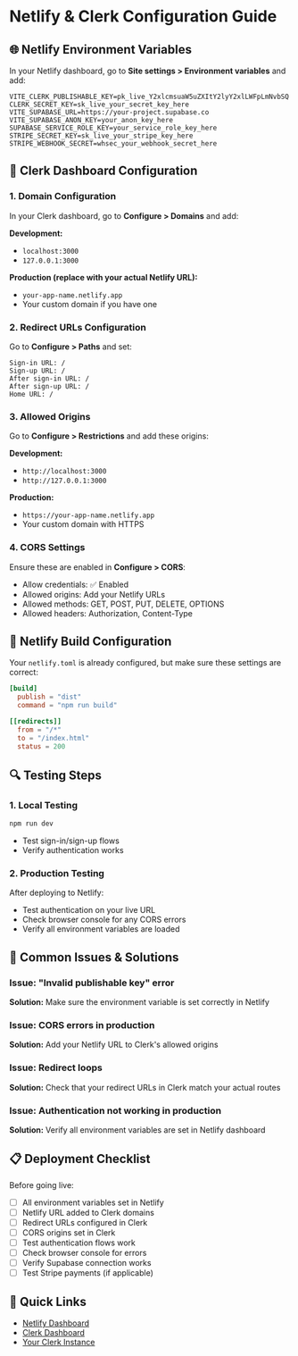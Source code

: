 # Netlify & Clerk Configuration Guide

## 🌐 Netlify Environment Variables

In your Netlify dashboard, go to **Site settings > Environment variables** and add:

```
VITE_CLERK_PUBLISHABLE_KEY=pk_live_Y2xlcmsuaW5uZXItY2lyY2xlLWFpLmNvbSQ
CLERK_SECRET_KEY=sk_live_your_secret_key_here
VITE_SUPABASE_URL=https://your-project.supabase.co
VITE_SUPABASE_ANON_KEY=your_anon_key_here
SUPABASE_SERVICE_ROLE_KEY=your_service_role_key_here
STRIPE_SECRET_KEY=sk_live_your_stripe_key_here
STRIPE_WEBHOOK_SECRET=whsec_your_webhook_secret_here
```

## 🔧 Clerk Dashboard Configuration

### 1. Domain Configuration
In your Clerk dashboard, go to **Configure > Domains** and add:

**Development:**
- `localhost:3000`
- `127.0.0.1:3000`

**Production (replace with your actual Netlify URL):**
- `your-app-name.netlify.app`
- Your custom domain if you have one

### 2. Redirect URLs Configuration
Go to **Configure > Paths** and set:

```
Sign-in URL: /
Sign-up URL: /
After sign-in URL: /
After sign-up URL: /
Home URL: /
```

### 3. Allowed Origins
Go to **Configure > Restrictions** and add these origins:

**Development:**
- `http://localhost:3000`
- `http://127.0.0.1:3000`

**Production:**
- `https://your-app-name.netlify.app`
- Your custom domain with HTTPS

### 4. CORS Settings
Ensure these are enabled in **Configure > CORS**:
- Allow credentials: ✅ Enabled
- Allowed origins: Add your Netlify URLs
- Allowed methods: GET, POST, PUT, DELETE, OPTIONS
- Allowed headers: Authorization, Content-Type

## 🚀 Netlify Build Configuration

Your `netlify.toml` is already configured, but make sure these settings are correct:

```toml
[build]
  publish = "dist"
  command = "npm run build"

[[redirects]]
  from = "/*"
  to = "/index.html"
  status = 200
```

## 🔍 Testing Steps

### 1. Local Testing
```bash
npm run dev
```
- Test sign-in/sign-up flows
- Verify authentication works

### 2. Production Testing
After deploying to Netlify:
- Test authentication on your live URL
- Check browser console for any CORS errors
- Verify all environment variables are loaded

## 🚨 Common Issues & Solutions

### Issue: "Invalid publishable key" error
**Solution:** Make sure the environment variable is set correctly in Netlify

### Issue: CORS errors in production
**Solution:** Add your Netlify URL to Clerk's allowed origins

### Issue: Redirect loops
**Solution:** Check that your redirect URLs in Clerk match your actual routes

### Issue: Authentication not working in production
**Solution:** Verify all environment variables are set in Netlify dashboard

## 📋 Deployment Checklist

Before going live:
- [ ] All environment variables set in Netlify
- [ ] Netlify URL added to Clerk domains
- [ ] Redirect URLs configured in Clerk
- [ ] CORS origins set in Clerk
- [ ] Test authentication flows work
- [ ] Check browser console for errors
- [ ] Verify Supabase connection works
- [ ] Test Stripe payments (if applicable)

## 🔗 Quick Links

- [Netlify Dashboard](https://app.netlify.com/)
- [Clerk Dashboard](https://dashboard.clerk.com/)
- [Your Clerk Instance](https://clerk.inner-circle-ai.com)